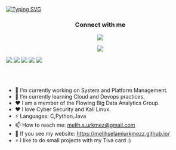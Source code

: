 
[![Typing SVG](https://readme-typing-svg.herokuapp.com?font=Kdam+Thmor+Pro&size=25&duration=2500&color=9BA9C3&lines=Hello+everyone.;+My+name's+Melih+Selami+Urkmez.;I+study+at+Kocaeli+University.;In+Computer+Engineering+Department.+)](https://git.io/typing-svg)
<h3 align="center">Connect with me</h3>
<p align="center">
  <a href= "https://www.linkedin.com/in/melih-selami-%C3%BCrkmez-417639226/"><img src="https://img.icons8.com/dusk/48/000000/linkedin.png"/></a>
</p>

<p>
 <div align="center"><img src="https://github-readme-stats.vercel.app/api?username=MelihSelamiUrkmezz&show_icons=true&title_color=ffffff&icon_color=bb2acf&text_color=daf7dc&bg_color=151515&count_private=true&hide_border=true" align="center" /></div>  
</p>
 
  <p>
    <img src="https://views.whatilearened.today/views/github/MelihSelamiUrkmezz/views.svg"/>
    <a href="https://github.com/MelihSelamiUrkmezz?tab=followers"><img src="https://img.shields.io/github/followers/MelihSelamiUrkmezz?color=%234CC61E&label=GitHub%20Followers%20%3A"/></a>
    <a href="https://github.com/MelihSelamiUrkmezz?tab=repositories"><img src="https://badges.frapsoft.com/os/v2/open-source.svg?v=103"/></a>
    <a href="https://www.debian.org/"><img src="https://img.shields.io/badge/Os-Debian-a80030"/></a>
    <a href="https://twitter.com/msuwashere"><img src="https://img.shields.io/twitter/follow/msuwashere?style=social"/></a>
  </p>
</p>
<br/><br/>


- 🔭 I’m currently working on System and Platform Management.
- 🌱 I’m currently learning Cloud and Devops practices.
-  ♥ I am a member of the Flowing Big Data Analytics Group.
-  ♥ I love Cyber Security and Kali Linux.
- ⚡ Languages: C,Python,Java
- 📫 How to reach me: melih.s.urkmez@gmail.com
- 🔭 If you see my website: https://melihselamiurkmezz.github.io/
- ⚡ I like to do small projects with my Tiva card :)

